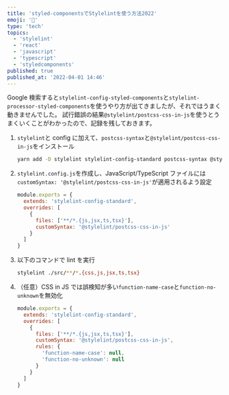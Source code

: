 ```yaml
---
title: 'styled-componentsでStylelintを使う方法2022'
emoji: '💫'
type: 'tech'
topics:
  - 'stylelint'
  - 'react'
  - 'javascript'
  - 'typescript'
  - 'styledcomponents'
published: true
published_at: '2022-04-01 14:46'
---
```


Google 検索すると`stylelint-config-styled-components`と`stylelint-processor-styled-components`を使うやり方が出てきましたが、それではうまく動きませんでした。
試行錯誤の結果`@stylelint/postcss-css-in-js`を使うとうまくいくことがわかったので、記録を残しておきます。

1. `stylelint`と config に加えて、`postcss-syntax`と`@stylelint/postcss-css-in-js`をインストール
   ```sh
   yarn add -D stylelint stylelint-config-standard postcss-syntax @stylelint/postcss-css-in-js
   ```
2. `stylelint.config.js`を作成し、JavaScript/TypeScript ファイルには`customSyntax: '@stylelint/postcss-css-in-js'`が適用されるよう設定
   ```js:stylelint.config.js
   module.exports = {
     extends: 'stylelint-config-standard',
     overrides: [
       {
         files: ['**/*.{js,jsx,ts,tsx}'],
         customSyntax: '@stylelint/postcss-css-in-js'
       }
     ]
   }
   ```
3. 以下のコマンドで lint を実行
   ```sh
   stylelint ./src/**/*.{css,js,jsx,ts,tsx}
   ```
4. （任意）CSS in JS では誤検知が多い`function-name-case`と`function-no-unknown`を無効化
   ```js:stylelint.config.js
   module.exports = {
     extends: 'stylelint-config-standard',
     overrides: [
       {
         files: ['**/*.{js,jsx,ts,tsx}'],
         customSyntax: '@stylelint/postcss-css-in-js',
         rules: {
           'function-name-case': null,
           'function-no-unknown': null
         }
       }
     ]
   }
   ```
